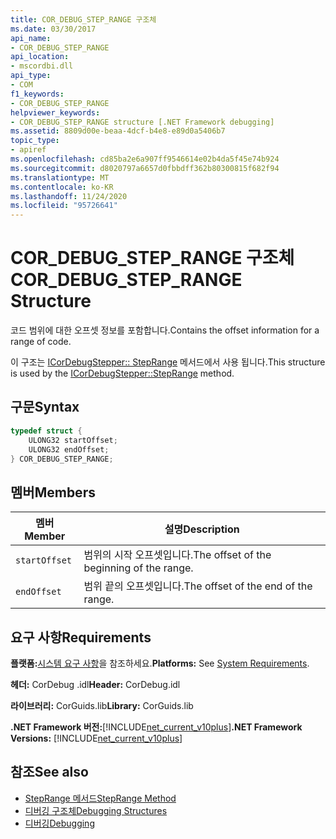 ```yaml
---
title: COR_DEBUG_STEP_RANGE 구조체
ms.date: 03/30/2017
api_name:
- COR_DEBUG_STEP_RANGE
api_location:
- mscordbi.dll
api_type:
- COM
f1_keywords:
- COR_DEBUG_STEP_RANGE
helpviewer_keywords:
- COR_DEBUG_STEP_RANGE structure [.NET Framework debugging]
ms.assetid: 8809d00e-beaa-4dcf-b4e8-e89d0a5406b7
topic_type:
- apiref
ms.openlocfilehash: cd85ba2e6a907ff9546614e02b4da5f45e74b924
ms.sourcegitcommit: d8020797a6657d0fbbdff362b80300815f682f94
ms.translationtype: MT
ms.contentlocale: ko-KR
ms.lasthandoff: 11/24/2020
ms.locfileid: "95726641"
---
```

# <a name="cor_debug_step_range-structure"></a><span data-ttu-id="2ed0e-102">COR_DEBUG_STEP_RANGE 구조체</span><span class="sxs-lookup"><span data-stu-id="2ed0e-102">COR_DEBUG_STEP_RANGE Structure</span></span>

<span data-ttu-id="2ed0e-103">코드 범위에 대한 오프셋 정보를 포함합니다.</span><span class="sxs-lookup"><span data-stu-id="2ed0e-103">Contains the offset information for a range of code.</span></span>  
  
 <span data-ttu-id="2ed0e-104">이 구조는 [ICorDebugStepper:: StepRange](icordebugstepper-steprange-method.md) 메서드에서 사용 됩니다.</span><span class="sxs-lookup"><span data-stu-id="2ed0e-104">This structure is used by the [ICorDebugStepper::StepRange](icordebugstepper-steprange-method.md) method.</span></span>  
  
## <a name="syntax"></a><span data-ttu-id="2ed0e-105">구문</span><span class="sxs-lookup"><span data-stu-id="2ed0e-105">Syntax</span></span>  
  
```cpp  
typedef struct {  
    ULONG32 startOffset;  
    ULONG32 endOffset;  
} COR_DEBUG_STEP_RANGE;  
```  
  
## <a name="members"></a><span data-ttu-id="2ed0e-106">멤버</span><span class="sxs-lookup"><span data-stu-id="2ed0e-106">Members</span></span>  
  
|<span data-ttu-id="2ed0e-107">멤버</span><span class="sxs-lookup"><span data-stu-id="2ed0e-107">Member</span></span>|<span data-ttu-id="2ed0e-108">설명</span><span class="sxs-lookup"><span data-stu-id="2ed0e-108">Description</span></span>|  
|------------|-----------------|  
|`startOffset`|<span data-ttu-id="2ed0e-109">범위의 시작 오프셋입니다.</span><span class="sxs-lookup"><span data-stu-id="2ed0e-109">The offset of the beginning of the range.</span></span>|  
|`endOffset`|<span data-ttu-id="2ed0e-110">범위 끝의 오프셋입니다.</span><span class="sxs-lookup"><span data-stu-id="2ed0e-110">The offset of the end of the range.</span></span>|  
  
## <a name="requirements"></a><span data-ttu-id="2ed0e-111">요구 사항</span><span class="sxs-lookup"><span data-stu-id="2ed0e-111">Requirements</span></span>  

 <span data-ttu-id="2ed0e-112">**플랫폼:**[시스템 요구 사항](../../get-started/system-requirements.md)을 참조하세요.</span><span class="sxs-lookup"><span data-stu-id="2ed0e-112">**Platforms:** See [System Requirements](../../get-started/system-requirements.md).</span></span>  
  
 <span data-ttu-id="2ed0e-113">**헤더:** CorDebug .idl</span><span class="sxs-lookup"><span data-stu-id="2ed0e-113">**Header:** CorDebug.idl</span></span>  
  
 <span data-ttu-id="2ed0e-114">**라이브러리:** CorGuids.lib</span><span class="sxs-lookup"><span data-stu-id="2ed0e-114">**Library:** CorGuids.lib</span></span>  
  
 <span data-ttu-id="2ed0e-115">**.NET Framework 버전:**[!INCLUDE[net_current_v10plus](../../../../includes/net-current-v10plus-md.md)]</span><span class="sxs-lookup"><span data-stu-id="2ed0e-115">**.NET Framework Versions:** [!INCLUDE[net_current_v10plus](../../../../includes/net-current-v10plus-md.md)]</span></span>  
  
## <a name="see-also"></a><span data-ttu-id="2ed0e-116">참조</span><span class="sxs-lookup"><span data-stu-id="2ed0e-116">See also</span></span>

- [<span data-ttu-id="2ed0e-117">StepRange 메서드</span><span class="sxs-lookup"><span data-stu-id="2ed0e-117">StepRange Method</span></span>](icordebugstepper-steprange-method.md)
- [<span data-ttu-id="2ed0e-118">디버깅 구조체</span><span class="sxs-lookup"><span data-stu-id="2ed0e-118">Debugging Structures</span></span>](debugging-structures.md)
- [<span data-ttu-id="2ed0e-119">디버깅</span><span class="sxs-lookup"><span data-stu-id="2ed0e-119">Debugging</span></span>](index.md)
